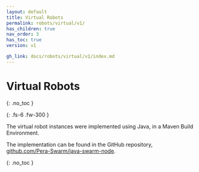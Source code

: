 ```yaml
---
layout: default
title: Virtual Robots
permalink: robots/virtual/v1/
has_children: true
nav_order: 3
has_toc: true
version: v1

gh_link: docs/robots/virtual/v1/index.md
---
```


# Virtual Robots
{: .no_toc }

{: .fs-6 .fw-300 }

The virtual robot instances were implemented using Java, in a Maven Build Environment.

The implementation can be found in the GitHub repository, [github.com/Pera-Swarm/java-swarm-node](https://github.com/Pera-Swarm/java-swarm-node).

{: .no_toc }